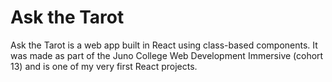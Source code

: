 # Ask the Tarot

Ask the Tarot is a web app built in React using class-based components. It was made as part of the Juno College Web Development Immersive (cohort 13) and is one of my very first React projects.

